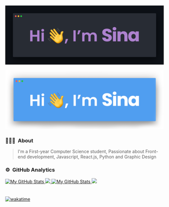 <a href="https://github.com/SLFatemi#gh-dark-mode-only">
  <p align="center">
    <img src="/BannerDark.png"/>
  </p>
</a>
<a href="https://github.com/SLFatemi#gh-light-mode-only">
  <p align="center">
    <img src="/BannerLight.png"/>
  </p>
</a>

### 👨🏻‍💻 &nbsp;About
> I'm a First-year Computer Science student, Passionate about Front-end development, Javascript, React.js, Python and Graphic Design

### ⚙️ &nbsp;GitHub Analytics
<a href="https://github.com/SLFatemi#gh-dark-mode-only">
  <img src="https://github-readme-stats.vercel.app/api?username=SLFatemi&theme=material-palenight&show_icons=true&change_me&hide_border=true&count_private=true#gh-dark-mode-only" alt="My GitHub Stats" />
  <img src="https://github-readme-stats.vercel.app/api/top-langs/?username=SLFatemi&change_me&theme=material-palenight&count_private=true&hide_border=true&layout=compact#gh-dark-mode-only"/>
</a>
<a href="https://github.com/SLFatemi#gh-light-mode-only">
  <img src="https://github-readme-stats.vercel.app/api?username=SLFatemi&change_me&count_private=true&show_icons=true#gh-light-mode-only" alt="My GitHub Stats" />
  <img src="https://github-readme-stats.vercel.app/api/top-langs/?username=SLFatemi&change_me&layout=compact&count_private=true#gh-light-mode-only"/>
</a>  

#
[![wakatime](https://wakatime.com/badge/user/a4e19d78-170a-4720-a3ce-9630fb31adf7.svg/?style=for-the-badge)](https://wakatime.com/@a4e19d78-170a-4720-a3ce-9630fb31adf7)

<!--
**SLFatemi/SLFatemi** is a ✨ _special_ ✨ repository because its `README.md` (this file) appears on your GitHub profile.

Here are some ideas to get you started:

-  ...
- 🌱 I’m currently learning ...
- 👯 I’m looking to collaborate on ...
- 🤔 I’m looking for help with ...
- 💬 Ask me about ...
- 📫 How to reach me: ...
- 😄 Pronouns: ...
- ⚡ Fun fact: ...
-->
